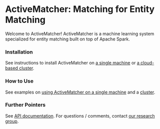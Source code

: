 # ActiveMatcher: Matching for Entity Matching

Welcome to ActiveMatcher! ActiveMatcher is a machine learning system specialized for
entity matching built on top of Apache Spark.

### Installation

See instructions to install ActiveMatcher on [a single machine](https://github.com/anhaidgroup/active_matcher/tree/docs/doc/installation-guides)  or [a cloud-based cluster](https://github.com/anhaidgroup/active_matcher/blob/docs/doc/installation-guides/install-cloud-based-cluster.md). 

### How to Use

See examples on [using ActiveMatcher on a single machine](https://github.com/anhaidgroup/active_matcher/blob/docs/examples/Single-Machine-Example.md) and a [cluster](https://github.com/anhaidgroup/active_matcher/blob/docs/examples/Cluster-Example.md). 

### Further Pointers

See [API documentation](). 
For questions / comments, contact [our research group](mailto:entitymatchinginfo@gmail.com).
